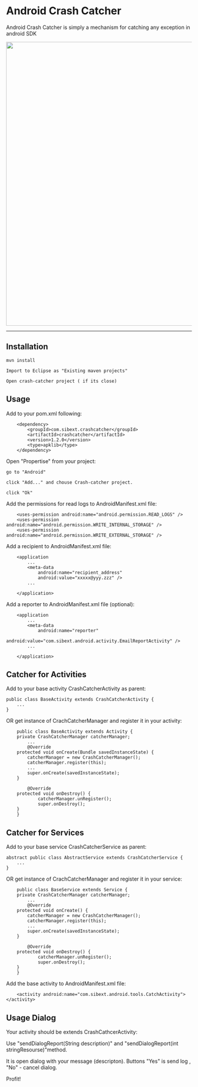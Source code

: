 Android Crash Catcher
=====================

Android Crash Catcher is simply a mechanism for catching any exception in android SDK

<img style="position: relative; width: 768px; margin: 0;" src="http://www.sibext.com/images/products/android_crach_catcher.png"/>

---

Installation
------------

    mvn install
    
    Import to Eclipse as "Existing maven projects"

    Open crash-catcher project ( if its close)

    

Usage
-----
Add to your pom.xml following:

		<dependency>
			<groupId>com.sibext.crashcatcher</groupId>
			<artifactId>crashcatcher</artifactId>
			<version>1.2.0</version>
			<type>apklib</type>
		</dependency>

Open "Propertise" from your project:
   
    go to "Android" 

    click "Add..." and chouse Crash-catcher project.

    click "Ok"
   


Add the permissions for read logs to AndroidManifest.xml file:
	
		<uses-permission android:name="android.permission.READ_LOGS" />
		<uses-permission android:name="android.permission.WRITE_INTERNAL_STORAGE" />
		<uses-permission android:name="android.permission.WRITE_EXTERNAL_STORAGE" />

Add a recipient to AndroidManifest.xml file:

		<application 
			...
        	<meta-data
	            android:name="recipient_address"
	            android:value="xxxxx@yyy.zzz" />
	        ...
	      
	    </application>

Add a reporter to AndroidManifest.xml file (optional):

		<application 
			...
        	<meta-data
	            android:name="reporter"
	            android:value="com.sibext.android.activity.EmailReportActivity" />
	        ...
	      
	    </application>        

Catcher for Activities
----------------------

Add to your base activity CrashCatcherActivity as parent:

    public class BaseActivity extends CrashCatcherActivity {
    	...
    }
    
OR get instance of CrachCatcherManager and register it in your activity:
    
        public class BaseActivity extends Activity {
		private CrashCatcherManager catcherManager;
    		...
    		@Override
		protected void onCreate(Bundle savedInstanceState) {
		    catcherManager = new CrashCatcherManager();
		    catcherManager.register(this);
		    ...        
		    super.onCreate(savedInstanceState);
		}
		    
	        @Override
		protected void onDestroy() {
	            catcherManager.unRegister();
	            super.onDestroy();
		}
    	}
    
Catcher for Services
--------------------
Add to your base service CrashCatcherService as parent:

    abstract public class AbstractService extends CrashCatcherService {
    	...
    }
    
OR get instance of CrachCatcherManager and register it in your service:
    
        public class BaseService extends Service {
		private CrashCatcherManager catcherManager;
    		...
    		@Override
		protected void onCreate() {
		    catcherManager = new CrashCatcherManager();
		    catcherManager.register(this);
		    ...        
		    super.onCreate(savedInstanceState);
		}
		    
	        @Override
		protected void onDestroy() {
	            catcherManager.unRegister();
	            super.onDestroy();
		}
    	}

Add the base activity to AndroidManifest.xml file:
	
		<activity android:name="com.sibext.android.tools.CatchActivity"></activity>

Usage Dialog
-----

Your activity should be extends CrashCathcerActivity:

Use "sendDialogReport(String description)" and "sendDialogReport(int stringResourse)"method.

It is open dialog with your message (descripton).
Buttons "Yes" is send log , "No" - cancel dialog.

Profit!

